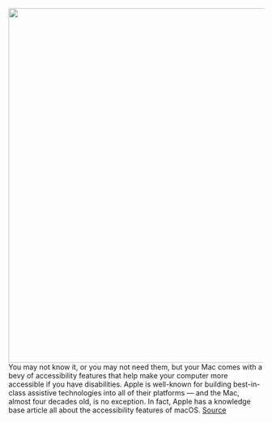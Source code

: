 <img src='https://cdn.vox-cdn.com/thumbor/xrv5ZCKj0QZ_-ZsyAjHQ-r-eJlE=/0x0:2040x1360/1200x675/filters:focal(857x517:1183x843)/cdn.vox-cdn.com/uploads/chorus_image/image/71094429/acastro_ILLO_226030_0001.0.jpg' width='700px' /><br/>
You may not know it, or you may not need them, but your Mac comes with a bevy of accessibility features that help make your computer more accessible if you have disabilities. Apple is well-known for building best-in-class assistive technologies into all of their platforms — and the Mac, almost four decades old, is no exception. In fact, Apple has a knowledge base article all about the accessibility features of macOS.
<a href='https://www.theverge.com/23178315/accessibility-mac-apple-macos-features-how-to'> Source <a/>